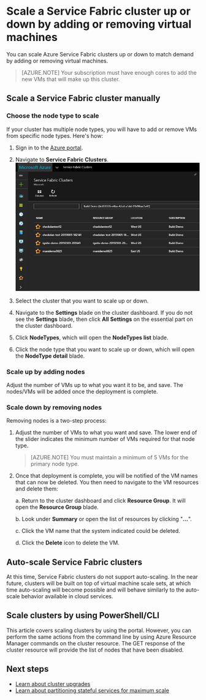<properties
   pageTitle="Scale a Service Fabric cluster up or down | Microsoft Azure"
   description="Scale a Service Fabric cluster up or down to match demand by adding or removing virtual machine nodes."
   services="service-fabric"
   documentationCenter=".net"
   authors="ChackDan"
   manager="timlt"
   editor=""/>

<tags
   ms.service="service-fabric"
   ms.devlang="dotnet"
   ms.topic="article"
   ms.tgt_pltfrm="na"
   ms.workload="na"
   ms.date="01/29/2016"
   ms.author="chackdan"/>


# Scale a Service Fabric cluster up or down by adding or removing virtual machines

You can scale Azure Service Fabric clusters up or down to match demand by adding or removing virtual machines.

>[AZURE.NOTE] Your subscription must have enough cores to add the new VMs that will make up this cluster.

## Scale a Service Fabric cluster manually

### Choose the node type to scale

If your cluster has multiple node types, you will have to add or remove VMs from specific node types. Here's how:

1. Sign in to the [Azure portal](https://portal.azure.com/).

2. Navigate to **Service Fabric Clusters**.
 ![Service Fabric Clusters page in the Azure portal.][BrowseServiceFabricClusterResource]

3. Select the cluster that you want to scale up or down.

4. Navigate to the **Settings** blade on the cluster dashboard. If you do not see the **Settings** blade, then click **All Settings** on the essential part on the cluster dashboard.

5. Click **NodeTypes**, which will open the **NodeTypes list** blade.

6. Click the node type that you want to scale up or down, which will open the **NodeType detail** blade.

### Scale up by adding nodes

Adjust the number of VMs up to what you want it to be, and save. The nodes/VMs will be added once the deployment is complete.

### Scale down by removing nodes

Removing nodes is a two-step process:

1. Adjust the number of VMs to what you want and save. The lower end of the slider indicates the minimum number of VMs required for that node type.

    >[AZURE.NOTE] You must maintain a minimum of 5 VMs for the primary node type.

2. Once that deployment is complete, you will be notified of the VM names that can now be deleted. You then need to navigate to the VM resources and delete them:

    a. Return to the cluster dashboard and click **Resource Group**. It will open the **Resource Group** blade.

    b. Look under **Summary** or open the list of resources by clicking "**...**".

    c. Click the VM name that the system indicated could be deleted.

    d. Click the **Delete** icon to delete the VM.

## Auto-scale Service Fabric clusters

At this time, Service Fabric clusters do not support auto-scaling. In the near future, clusters will be built on top of virtual machine scale sets, at which time auto-scaling will become possible and will behave similarly to the auto-scale behavior available in cloud services.

## Scale clusters by using PowerShell/CLI

This article covers scaling clusters by using the portal. However, you can perform the same actions from the command line by using Azure Resource Manager commands on the cluster resource. The GET response of the cluster resource will provide the list of nodes that have been disabled.

## Next steps

- [Learn about cluster upgrades](service-fabric-cluster-upgrade.md)
- [Learn about partitioning stateful services for maximum scale](service-fabric-concepts-partitioning.md)

<!--Image references-->
[BrowseServiceFabricClusterResource]: ./media/service-fabric-cluster-scale-up-down/BrowseServiceFabricClusterResource.png
